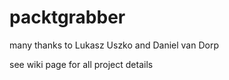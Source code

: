 # packtgrabber 
  many thanks to Lukasz Uszko and Daniel van Dorp

  see wiki page for all project details

